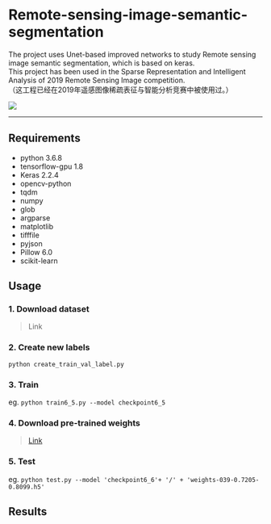 # Remote-sensing-image-semantic-segmentation  
The project uses Unet-based improved networks to study Remote sensing image semantic segmentation, which is based on keras.  
This project has been used in the Sparse Representation and Intelligent Analysis of 2019 Remote Sensing Image competition.  
（这工程已经在2019年遥感图像稀疏表征与智能分析竞赛中被使用过。）  

![](https://github.com/TachibanaYoshino/Remote-sensing-image-semantic-segmentation/blob/master/illustration.png)  

----  
## Requirements  
- python 3.6.8  
- tensorflow-gpu 1.8 
- Keras 2.2.4
- opencv-python  
- tqdm  
- numpy  
- glob  
- argparse  
- matplotlib  
- tifffile  
- pyjson  
- Pillow 6.0  
- scikit-learn  

## Usage  
### 1. Download dataset  
> Link  

### 2. Create new labels  
  `python create_train_val_label.py`  

### 3. Train  
  eg. `python train6_5.py --model checkpoint6_5`  
  
### 4. Download pre-trained weights  
> [Link](https://github.com/TachibanaYoshino/Remote-sensing-image-semantic-segmentation/releases/tag/checkpoint6_6)  

### 5. Test  
  eg. `python test.py --model 'checkpoint6_6'+ '/' + 'weights-039-0.7205-0.8099.h5'`  

## Results 
![]()  
